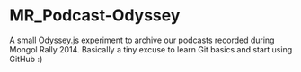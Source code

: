 # MR_Podcast-Odyssey
A small Odyssey.js experiment to archive our podcasts recorded during Mongol Rally 2014. 
Basically a tiny excuse to learn Git basics and start using GitHub :)
